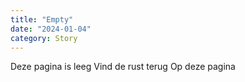 ```yaml
---
title: "Empty"
date: "2024-01-04"
category: Story
---
```


Deze pagina is leeg
Vind de rust terug 
Op deze pagina